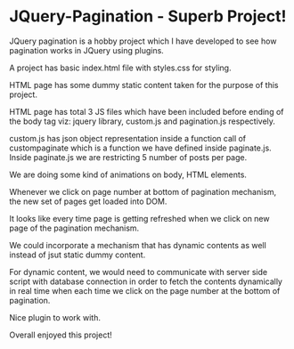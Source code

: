 # JQuery-Pagination - Superb Project!

JQuery pagination is a hobby project which I have developed to see how pagination works in JQuery using plugins.

A project has basic index.html file with styles.css for styling.

HTML page has some dummy static content taken for the purpose of this project.

HTML page has total 3 JS files which have been included before ending of the body tag  viz: jquery library, custom.js and pagination.js respectively.

custom.js has json object representation inside a function call of custompaginate which is a function we have defined inside paginate.js.
Inside paginate.js we are restricting 5 number of posts per page.

We are doing some kind of animations on body, HTML elements.

Whenever we click on page number at bottom of pagination mechanism, the new set of pages get loaded into DOM.

It looks like every time page is getting refreshed when we click on new page of the pagination mechanism.

We could incorporate a mechanism that has dynamic contents as well instead of jsut static dummy content.

For dynamic content, we would need to communicate with server side script with database connection in order to fetch the contents dynamically in real time when each time we click on the page number at the bottom of pagination.

Nice plugin to work with.

Overall enjoyed this project!

